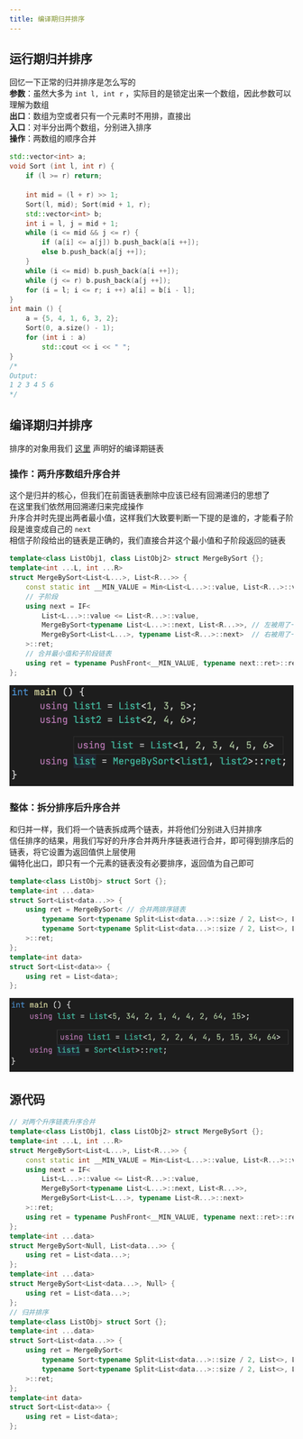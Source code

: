 ```yaml
---
title: 编译期归并排序
---
```


## 运行期归并排序

回忆一下正常的归并排序是怎么写的  
**参数**：虽然大多为 `int l, int r` ，实际目的是锁定出来一个数组，因此参数可以理解为数组  
**出口**：数组为空或者只有一个元素时不用排，直接出  
**入口**：对半分出两个数组，分别进入排序  
**操作**：两数组的顺序合并  

```cpp
std::vector<int> a;
void Sort (int l, int r) {
    if (l >= r) return;

    int mid = (l + r) >> 1;
    Sort(l, mid); Sort(mid + 1, r);
    std::vector<int> b;
    int i = l, j = mid + 1;
    while (i <= mid && j <= r) {
        if (a[i] <= a[j]) b.push_back(a[i ++]);
        else b.push_back(a[j ++]);
    }
    while (i <= mid) b.push_back(a[i ++]);
    while (j <= r) b.push_back(a[j ++]);
    for (i = l; i <= r; i ++) a[i] = b[i - l];
}
int main () {
    a = {5, 4, 1, 6, 3, 2};
    Sort(0, a.size() - 1);
    for (int i : a) 
        std::cout << i << " "; 
}
/*
Output:
1 2 3 4 5 6
*/
```

## 编译期归并排序

排序的对象用我们 [这里](./4-compile-list.html) 声明好的编译期链表

### 操作：两升序数组升序合并

这个是归并的核心，但我们在前面链表删除中应该已经有回溯递归的思想了  
在这里我们依然用回溯递归来完成操作  
升序合并时先提出两者最小值，这样我们大致要判断一下提的是谁的，才能看子阶段是谁变成自己的 `next`  
相信子阶段给出的链表是正确的，我们直接合并这个最小值和子阶段返回的链表  

```cpp
template<class ListObj1, class ListObj2> struct MergeBySort {};
template<int ...L, int ...R>
struct MergeBySort<List<L...>, List<R...>> {
    const static int __MIN_VALUE = Min<List<L...>::value, List<R...>::value>::value;
    // 子阶段
    using next = IF<
        List<L...>::value <= List<R...>::value,
        MergeBySort<typename List<L...>::next, List<R...>>, // 左被用了一个
        MergeBySort<List<L...>, typename List<R...>::next>  // 右被用了一个 
    >::ret;
    // 合并最小值和子阶段链表
    using ret = typename PushFront<__MIN_VALUE, typename next::ret>::ret;
};
```

![20230313193014](https://raw.githubusercontent.com/Tequila-Avage/PicGoBeds/master/20230313193014.png)


### 整体：拆分排序后升序合并

和归并一样，我们将一个链表拆成两个链表，并将他们分别进入归并排序  
信任排序的结果，用我们写好的升序合并两升序链表进行合并，即可得到排序后的链表，将它设置为返回值供上层使用  
偏特化出口，即只有一个元素的链表没有必要排序，返回值为自己即可  

```cpp
template<class ListObj> struct Sort {};
template<int ...data>
struct Sort<List<data...>> {
    using ret = MergeBySort< // 合并两排序链表
        typename Sort<typename Split<List<data...>::size / 2, List<>, List<data...>>::_L>::ret, // 对左半链表排序
        typename Sort<typename Split<List<data...>::size / 2, List<>, List<data...>>::_R>::ret  // 对右半链表排序
    >::ret;
};
template<int data>
struct Sort<List<data>> {
    using ret = List<data>;
};
```

![20230313192922](https://raw.githubusercontent.com/Tequila-Avage/PicGoBeds/master/20230313192922.png)


## 源代码

```cpp
// 对两个升序链表升序合并
template<class ListObj1, class ListObj2> struct MergeBySort {};
template<int ...L, int ...R>
struct MergeBySort<List<L...>, List<R...>> {
    const static int __MIN_VALUE = Min<List<L...>::value, List<R...>::value>::value;
    using next = IF<
        List<L...>::value <= List<R...>::value,
        MergeBySort<typename List<L...>::next, List<R...>>,
        MergeBySort<List<L...>, typename List<R...>::next>
    >::ret;
    using ret = typename PushFront<__MIN_VALUE, typename next::ret>::ret;
};
template<int ...data>
struct MergeBySort<Null, List<data...>> {
    using ret = List<data...>;
};
template<int ...data>
struct MergeBySort<List<data...>, Null> {
    using ret = List<data...>;
};
// 归并排序
template<class ListObj> struct Sort {};
template<int ...data>
struct Sort<List<data...>> {
    using ret = MergeBySort<
        typename Sort<typename Split<List<data...>::size / 2, List<>, List<data...>>::_L>::ret,
        typename Sort<typename Split<List<data...>::size / 2, List<>, List<data...>>::_R>::ret
    >::ret;
};
template<int data>
struct Sort<List<data>> {
    using ret = List<data>;
};
```